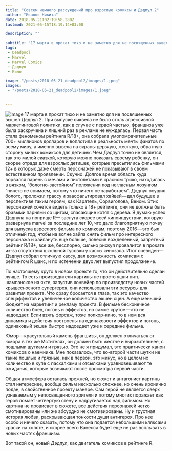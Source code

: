 ```yaml
---
title: "Совсем немного рассуждений про взрослые комиксы и Дэдпул 2"
author: "Иванов Никита"
date: 2018-05-21T02:19:58.280Z
lastmod: 2021-05-15T18:19:14+03:00

description: ""

subtitle: "17 марта в прокат тихо и не заметно для не посвященных вышел Дэдпул 2. При выпуске сиквела не было столь агрессивной маркетинговой…"
tags:
 - Deadpool
 - Marvel
 - Marvel Comics
 - Дэдпул
 - Кино

image: "/posts/2018-05-21_deadpool2/images/1.jpeg" 
images:
 - "/posts/2018-05-21_deadpool2/images/1.jpeg"


---
```


![image](/posts/2018-05-21_deadpool2/images/1.jpeg#layoutTextWidth)
17 марта в прокат тихо и не заметно для не посвященных вышел Дэдпул 2. При выпуске сиквела не было столь агрессивной маркетинговой политики, как в случае с первой частью, франшиза уже была раскручена и лишний раз в рекламе не нуждалась. Первая часть стала феноменом рейтинга R/18+, она собрала умопомрачительные 700+ миллионов долларов и воплотила в реальность мечты фанатов по всему миру, а именно вывела на экраны дерзкую, жесткую, обратную сторону милых комиксов для детишек. Чем Дэдпул точно не является, так это милой сказкой, которую можно показать своему ребенку, он скорее отрада для взрослых детишек, которые пресытились фильмами 12+ в которых даже смерть персонажей не показывают в своем естественном проявлении. Скучно. Долгое время область куда ворвался парень с мечами и пистолетами в красном трико, находилась в вязком, “болотно-застойном” положении под негласным лозунгом “ничего не снимаем, потому что ничего не заработаем”. Дэдпул осушил болото, проложил трассу и заасфальтировал хайвей — дал будущее в перспективе таким героям, как Каратель, Сорвиголова, Веном. Этих персонажей хочется видеть только в 18+ рейтинге, они не должны быть бравыми парнями со щитом, спасающие котят с дерева. Я думаю успех Дэдпула на поприще R— заслуга скорее всей киноиндустрии, которую развернула marvel за последние лет 10, что дало благоприятную почву для выпуска взрослого фильма по комиксам, поэтому 2016 — это был отличный год, чтобы на волне хайпа снять фильм про интересного персонажа и хайпануть еще больше, повесив вожделенный, запретный рейтинг R/18+, все же, бесспорно, сильно рискуя провалится в прокате из-за отсутствия школьной тусовки у кассы кинозала. Итог очевиден— Дэдпул собрал отличную кассу, дал возможность комиксам с рейтингом R шанс, и по истечении двух лет выпустил продолжение.

По настоящему круто в новом проекте то, что он действительно сделан лучше. То есть производители картины не просто ушли пить шампанское на яхте, запустив конвейер по производству новых частей крышесносного супергероя, они использовали эти ресурсы для развития проекта. Что сразу бросается в глаза, так это качество спецэффектов и увеличенное количество экшен сцен. А еще меньший бюджет на маркетинг и рекламу проекта. В фильме бесконечное количество боев, погонь и эффектов, но самое крутое — это не надоедает. Если взять форсаж, тоже попкор-кино, то в нем вся динамика и действия построены на одинаковости эффектов и погонь, одинаковый экшен быстро надоедает уже к середине фильма.

Юмор — краеугольный камень франшизы, он должен отличаться от юмора в тех же Мстителях, он должен быть жестче и выразительнее, с пошлыми шутками и грязью. Это не я придумал, это практически канон комиксов о наемнике. Мне показалось, что во-второй части шутки не такие пошлые и грязные, как в первой, это минус, но в целом их количество в купе с пасхалками и отсылками уравновешивают те ожидания, которые возникают после просмотра первой части.

Общая атмосфера осталась прежней, но сюжет и антагонист картины стал интереснее, вообще фильм несколько сложнее, но очень иронично подан, в свойственное проекту манере. Сам герой не является сверх узнаваемым у непосвященного зрителя и потому многих поражает как герой ломает четвертую стену и надругивается над фильмом. Но картина не провисает в сюжете, все действия персонажей четко смотивированы или же абсурдно не смотивированы. Ну и грустная история любви, раскрывающая тонкости души антигероя. Про нее особо и нечего сказать, потому что она подается небольшими кляксами краски на холсте, и скорее всего Ванесса будет еще не раз всплывать в новых частях франшизы.

Вот такой он, новый Дэдпул, как двигатель комиксов в рейтинге R.

